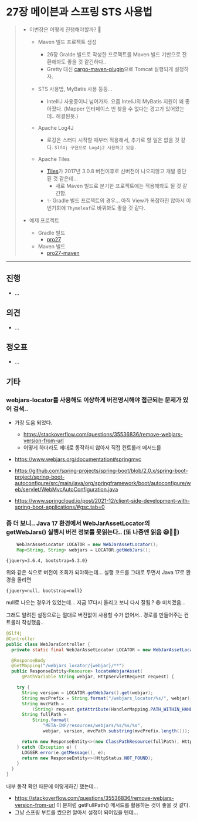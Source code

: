 # 27장 메이븐과 스프링 STS 사용법

> * 이번장은 어떻게 진행해야할까? 🎃
>   * Maven 빌드 프로젝트 생성
>   
>     * 26장 Gralde 빌드로 작성한 프로젝트를 Maven 빌드 기반으로 전환해봐도 좋을 것 같긴하다.. 
>     * Gretty 대신 [cargo-maven-plugin](https://codehaus-cargo.github.io/cargo/Maven+3+Plugin.html)으로 Tomcat 실행되게 설정하자.
>   
>   * STS 사용법, MyBatis 사용 등등...
>   
>     * IntelliJ 사용중이니 넘어가자. 요즘 InteliJ의 MyBatis 지원이 꽤 좋아졌다. (Mapper 인터페이스 빈 찾을 수 없다는 경고가 있어왔는데.. 해결된듯.)
>   
>   * Apache Log4J
>   
>     * 로깅은 스터디 시작할 때부터 적용해서, 추가로 할 일은 없을 것 같다.  `Slf4j 구현으로 Log4j2 사용하고 있음.`
>   
>   * Apache Tiles
>   
>     * [Tiles](https://tiles.apache.org/framework/index.html)가 2017년 3.0.8 버전이후로 신버전이 나오지않고 개발 중단된 것 같은데...
>       * 새로 Maven 빌드로 분기한 프로젝트에는 적용해봐도 될 것 같긴함.
>     * ✨ Gradle 빌드 프로젝트의 경우... 아직 View가 복잡하진 않아서 이번기회에 `Thymeleaf`로 바꿔봐도 좋을 것 같다.
>   
>     
>   
>     	
>   
> * 예제 프로젝트
>   * Gradle 빌드
>     * [pro27](pro27)
>   * Maven 빌드
>     * [pro27-maven](pro27-maven)







---

## 진행

* ...
  



## 의견

* ...




## 정오표

* ...






## 기타

### webjars-locator를 사용해도 이상하게 버전명시해야 접근되는 문제가 있어 검색..

* 가장 도움 되었다.
  * https://stackoverflow.com/questions/35536836/remove-webjars-version-from-url
  * 어떻게 하더라도 제대로 동작하지 않아서 직접 컨트롤러 메서드를 

* https://www.webjars.org/documentation#springmvc
* https://github.com/spring-projects/spring-boot/blob/2.0.x/spring-boot-project/spring-boot-autoconfigure/src/main/java/org/springframework/boot/autoconfigure/web/servlet/WebMvcAutoConfiguration.java
* https://www.springcloud.io/post/2021-12/client-side-development-with-spring-boot-applications/#gsc.tab=0



### 좀  더 보니.. Java 17 환경에서 WebJarAssetLocator의 getWebJars() 실행시 버전 정보를 못읽는다.. (또 나중엔 읽음 😆🎃👺)

```java
    WebJarAssetLocator LOCATOR = new WebJarAssetLocator();
    Map<String, String> webjars = LOCATOR.getWebJars();
```

```
{jquery=3.6.4, bootstrap=5.3.0}
```

위와 같은 식으로 버전이 조회가 되야하는데... 실행 코드를 그대로 두면서 Java 17로 환경을 올리면 

```
{jquery=null, bootstrap=null}
```

null로 나오는 경우가 있었는데... 지금 17다시 올리고 보니 다시 잘됨.? 😆 미치겠음...

그래도 알려진 설정으로는 절대로 버전없이 사용할 수가 없어서.. 경로를 만들어주는 컨트롤러 작성했음..

```java
@Slf4j
@Controller
public class WebJarsController {
  private static final WebJarAssetLocator LOCATOR = new WebJarAssetLocator();

  @ResponseBody
  @GetMapping("/webjars_locator/{webjar}/**")
  public ResponseEntity<Resource> locateWebjarAsset(
      @PathVariable String webjar, HttpServletRequest request) {

    try {
      String version = LOCATOR.getWebJars().get(webjar);
      String mvcPrefix = String.format("/webjars_locator/%s/", webjar);
      String mvcPath =
          (String) request.getAttribute(HandlerMapping.PATH_WITHIN_HANDLER_MAPPING_ATTRIBUTE);
      String fullPath =
          String.format(
              "META-INF/resources/webjars/%s/%s/%s",
              webjar, version, mvcPath.substring(mvcPrefix.length()));

      return new ResponseEntity<>(new ClassPathResource(fullPath), HttpStatus.OK);
    } catch (Exception e) {
      LOGGER.error(e.getMessage(), e);
      return new ResponseEntity<>(HttpStatus.NOT_FOUND);
    }
  }
}
```

내부 동작 확인 때문에 이렇게하긴 했는데...

* https://stackoverflow.com/questions/35536836/remove-webjars-version-from-url  이 분처럼 getFullPath() 메서드를 활용하는 것이 좋을 것 같다.
* 그냥 스프링 부트를 썼으면 알아서 설정이 되어있을 텐데...





